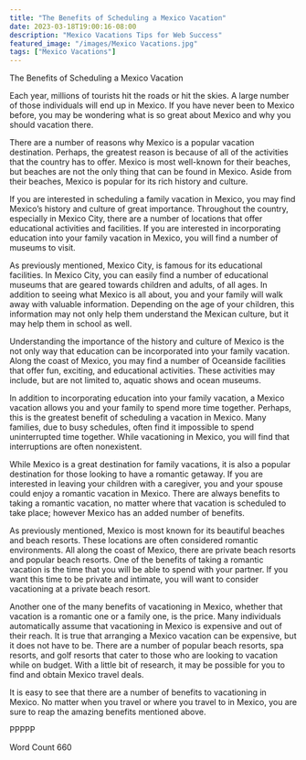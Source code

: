 ```yaml
---
title: "The Benefits of Scheduling a Mexico Vacation"
date: 2023-03-18T19:00:16-08:00
description: "Mexico Vacations Tips for Web Success"
featured_image: "/images/Mexico Vacations.jpg"
tags: ["Mexico Vacations"]
---
```


The Benefits of Scheduling a Mexico Vacation

Each year, millions of tourists hit the roads or hit the skies.  A large number of those individuals will end up in Mexico.  If you have never been to Mexico before, you may be wondering what is so great about Mexico and why you should vacation there.

There are a number of reasons why Mexico is a popular vacation destination.  Perhaps, the greatest reason is because of all of the activities that the country has to offer.  Mexico is most well-known for their beaches, but beaches are not the only thing that can be found in Mexico.  Aside from their beaches, Mexico is popular for its rich history and culture. 

If you are interested in scheduling a family vacation in Mexico, you may find Mexico’s history and culture of great importance. Throughout the country, especially in Mexico City, there are a number of locations that offer educational activities and facilities. If you are interested in incorporating education into your family vacation in Mexico, you will find a number of museums to visit. 

As previously mentioned, Mexico City, is famous for its educational facilities.  In Mexico City, you can easily find a number of educational museums that are geared towards children and adults, of all ages.  In addition to seeing what Mexico is all about, you and your family will walk away with valuable information. Depending on the age of your children, this information may not only help them understand the Mexican culture, but it may help them in school as well.

Understanding the importance of the history and culture of Mexico is the not only way that education can be incorporated into your family vacation.  Along the coast of Mexico, you may find a number of Oceanside facilities that offer fun, exciting, and educational activities.  These activities may include, but are not limited to, aquatic shows and ocean museums.

In addition to incorporating education into your family vacation, a Mexico vacation allows you and your family to spend more time together.  Perhaps, this is the greatest benefit of scheduling a vacation in Mexico. Many families, due to busy schedules, often find it impossible to spend uninterrupted time together. While vacationing in Mexico, you will find that interruptions are often nonexistent.  

While Mexico is a great destination for family vacations, it is also a popular destination for those looking to have a romantic getaway. If you are interested in leaving your children with a caregiver, you and your spouse could enjoy a romantic vacation in Mexico. There are always benefits to taking a romantic vacation, no matter where that vacation is scheduled to take place; however Mexico has an added number of benefits.

As previously mentioned, Mexico is most known for its beautiful beaches and beach resorts.  These locations are often considered romantic environments.  All along the coast of Mexico, there are private beach resorts and popular beach resorts. One of the benefits of taking a romantic vacation is the time that you will be able to spend with your partner.  If you want this time to be private and intimate, you will want to consider vacationing at a private beach resort.  

Another one of the many benefits of vacationing in Mexico, whether that vacation is a romantic one or a family one, is the price.  Many individuals automatically assume that vacationing in Mexico is expensive and out of their reach.  It is true that arranging a Mexico vacation can be expensive, but it does not have to be. There are a number of popular beach resorts, spa resorts, and golf resorts that cater to those who are looking to vacation while on budget.  With a little bit of research, it may be possible for you to find and obtain Mexico travel deals.

It is easy to see that there are a number of benefits to vacationing in Mexico.  No matter when you travel or where you travel to in Mexico, you are sure to reap the amazing benefits mentioned above.

PPPPP

Word Count 660

